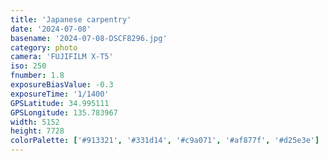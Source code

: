 ```yaml
---
title: 'Japanese carpentry'
date: '2024-07-08'
basename: '2024-07-08-DSCF8296.jpg'
category: photo
camera: 'FUJIFILM X-T5'
iso: 250
fnumber: 1.8
exposureBiasValue: -0.3
exposureTime: '1/1400'
GPSLatitude: 34.995111
GPSLongitude: 135.783967
width: 5152
height: 7728
colorPalette: ['#913321', '#331d14', '#c9a071', '#af877f', '#d25e3e']
---
```

